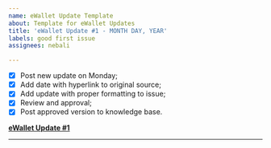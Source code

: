 ```yaml
---
name: eWallet Update Template
about: Template for eWallet Updates
title: 'eWallet Update #1 - MONTH DAY, YEAR'
labels: good first issue
assignees: nebali

---
```


- [x] Post new update on Monday;
- [x] Add date with hyperlink to original source;
- [x] Add update with proper formatting to issue;
- [x] Review and approval;
- [x] Post approved version to knowledge base.

**[eWallet Update #1](https://www.reddit.com/r/omise_go/comments/8v4zgw/ewallet_10_reddit_edition_nearly_there/)**

***
